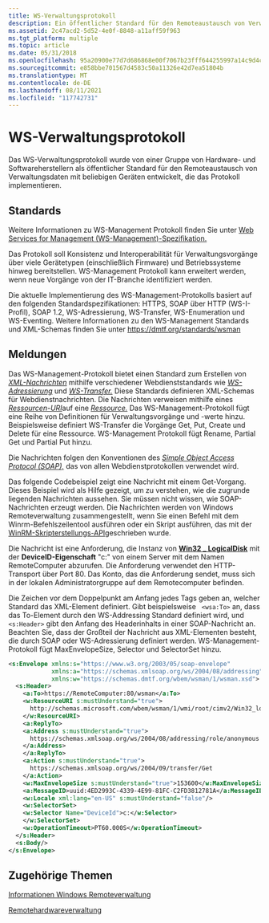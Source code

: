```yaml
---
title: WS-Verwaltungsprotokoll
description: Ein öffentlicher Standard für den Remoteaustausch von Verwaltungsdaten mit jedem Computergerät, das das Protokoll implementiert.
ms.assetid: 2c47acd2-5d52-4e0f-8848-a11aff59f963
ms.tgt_platform: multiple
ms.topic: article
ms.date: 05/31/2018
ms.openlocfilehash: 95a20900e77d7d686868e00f7067b23fff644255997a14c9d4c1cbdcf3d1951d
ms.sourcegitcommit: e858bbe701567d4583c50a11326e42d7ea51804b
ms.translationtype: MT
ms.contentlocale: de-DE
ms.lasthandoff: 08/11/2021
ms.locfileid: "117742731"
---
```

# <a name="ws-management-protocol"></a>WS-Verwaltungsprotokoll

Das WS-Verwaltungsprotokoll wurde von einer Gruppe von Hardware- und Softwareherstellern als öffentlicher Standard für den Remoteaustausch von Verwaltungsdaten mit beliebigen Geräten entwickelt, die das Protokoll implementieren.

## <a name="standards"></a>Standards

Weitere Informationen zu WS-Management Protokoll finden Sie unter [Web Services for Management (WS-Management)-Spezifikation.](https://dmtf.org/sites/default/files/standards/documents/DSP0226_1.2.0.pdf)

Das Protokoll soll Konsistenz und Interoperabilität für Verwaltungsvorgänge über viele Gerätetypen (einschließlich Firmware) und Betriebssysteme hinweg bereitstellen. WS-Management Protokoll kann erweitert werden, wenn neue Vorgänge von der IT-Branche identifiziert werden.

Die aktuelle Implementierung des WS-Management-Protokolls basiert auf den folgenden Standardspezifikationen: HTTPS, SOAP über HTTP (WS-I-Profil), SOAP 1.2, WS-Adressierung, WS-Transfer, WS-Enumeration und WS-Eventing. Weitere Informationen zu den WS-Management Standards und XML-Schemas finden Sie unter <https://dmtf.org/standards/wsman>

## <a name="messages"></a>Meldungen

Das WS-Management-Protokoll bietet einen Standard zum Erstellen von [*XML-Nachrichten*](windows-remote-management-glossary.md) mithilfe verschiedener Webdienststandards wie [*WS-Adressierung*](windows-remote-management-glossary.md) und [*WS-Transfer.*](windows-remote-management-glossary.md) Diese Standards definieren XML-Schemas für Webdienstnachrichten. Die Nachrichten verweisen mithilfe eines [*Ressourcen-URI*](windows-remote-management-glossary.md)auf eine [*Ressource.*](windows-remote-management-glossary.md) Das WS-Management-Protokoll fügt eine Reihe von Definitionen für Verwaltungsvorgänge und -werte hinzu. Beispielsweise definiert WS-Transfer die Vorgänge Get, Put, Create und Delete für eine Ressource. WS-Management Protokoll fügt Rename, Partial Get und Partial Put hinzu.

Die Nachrichten folgen den Konventionen des [*Simple Object Access Protocol (SOAP),*](windows-remote-management-glossary.md) das von allen Webdienstprotokollen verwendet wird.

Das folgende Codebeispiel zeigt eine Nachricht mit einem Get-Vorgang. Dieses Beispiel wird als Hilfe gezeigt, um zu verstehen, wie die zugrunde liegenden Nachrichten aussehen. Sie müssen nicht wissen, wie SOAP-Nachrichten erzeugt werden. Die Nachrichten werden von Windows Remoteverwaltung zusammengestellt, wenn  Sie einen Befehl mit dem Winrm-Befehlszeilentool ausführen oder ein Skript ausführen, das mit der [WinRM-Skripterstellungs-API](winrm-scripting-api.md)geschrieben wurde.

Die Nachricht ist eine Anforderung, die Instanz von [**Win32 \_ LogicalDisk**](/windows/desktop/CIMWin32Prov/win32-logicaldisk) mit der **DeviceID-Eigenschaft** "c:" von einem Server mit dem Namen RemoteComputer abzurufen. Die Anforderung verwendet den HTTP-Transport über Port 80. Das Konto, das die Anforderung sendet, muss sich in der lokalen Administratorgruppe auf dem Remotecomputer befinden.

Die Zeichen vor dem Doppelpunkt am Anfang jedes Tags geben an, welcher Standard das XML-Element definiert. Gibt beispielsweise ` <wsa:To>` an, dass das To-Element durch den WS-Addressing Standard definiert wird, und `<s:Header>` gibt den Anfang des Headerinhalts in einer SOAP-Nachricht an. Beachten Sie, dass der Großteil der Nachricht aus XML-Elementen besteht, die durch SOAP oder WS-Adressierung definiert werden. WS-Management-Protokoll fügt MaxEnvelopeSize, Selector und SelectorSet hinzu.


```XML
<s:Envelope xmlns:s="https://www.w3.org/2003/05/soap-envelope" 
            xmlns:a="https://schemas.xmlsoap.org/ws/2004/08/addressing" 
            xmlns:w="https://schemas.dmtf.org/wbem/wsman/1/wsman.xsd">
  <s:Header>
    <a:To>https://RemoteComputer:80/wsman</a:To> 
    <w:ResourceURI s:mustUnderstand="true">
      http://schemas.microsoft.com/wbem/wsman/1/wmi/root/cimv2/Win32_logicaldisk
    </w:ResourceURI> 
    <a:ReplyTo>
    <a:Address s:mustUnderstand="true">
      https://schemas.xmlsoap.org/ws/2004/08/addressing/role/anonymous
    </a:Address> 
    </a:ReplyTo>
    <a:Action s:mustUnderstand="true">
      https://schemas.xmlsoap.org/ws/2004/09/transfer/Get
    </a:Action> 
    <w:MaxEnvelopeSize s:mustUnderstand="true">153600</w:MaxEnvelopeSize> 
    <a:MessageID>uuid:4ED2993C-4339-4E99-81FC-C2FD3812781A</a:MessageID> 
    <w:Locale xml:lang="en-US" s:mustUnderstand="false"/> 
    <w:SelectorSet>
    <w:Selector Name="DeviceId">c:</w:Selector> 
    </w:SelectorSet>
    <w:OperationTimeout>PT60.000S</w:OperationTimeout> 
  </s:Header>
  <s:Body/> 
</s:Envelope>
```



## <a name="related-topics"></a>Zugehörige Themen

<dl> <dt>

[Informationen Windows Remoteverwaltung](about-windows-remote-management.md)
</dt> <dt>

[Remotehardwareverwaltung](remote-hardware-management.md)
</dt> </dl>

 

 